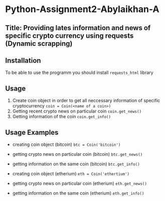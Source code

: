 # Python-Assignment2-Abylaikhan-A

## Title: Providing lates information and news of specific crypto currency using requests (Dynamic scrapping)

## Installation
To be able to use the programm you should install ```requests_html``` library

## Usage 
1. Create coin object in order to get all neccessary  information of specific cryptocurrency
```coin = Coin(<name of a coin>)```
1. Getting recent crypto news on particular coin
```coin.get_news()```
1. Getting information of the coin
```coin.get_info()```

## Usage Examples 
* creating coin object (bitcoin) ```btc = Coin('bitcoin')```
* getting crypto news on particular coin (bitcoin) ```btc.get_news()```
* getting information on the same coin (bitcoin) ```btc.get_info()```

* creating coin object (etherium) ```eth = Coin('ethertium')```
* getting crypto news on particular coin (etherium) ```eth.get_news()```
* getting information on the same coin (etherium) ```eth.get_info()```

